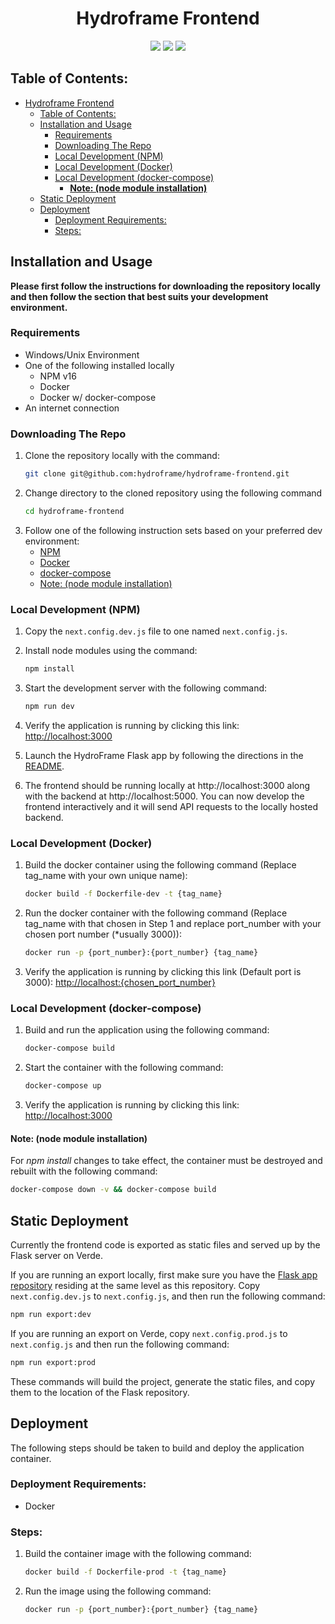 <div align="center">

# Hydroframe Frontend

<img src="https://img.shields.io/badge/Next.js-TypeScript-blue">
<img src="https://img.shields.io/github/last-commit/hydroframe/hydroframe-frontend">
<img src="https://img.shields.io/github/issues/hydroframe/hydroframe-frontend">
</div>

## Table of Contents:
- [Hydroframe Frontend](#hydroframe-frontend)
  - [Table of Contents:](#table-of-contents)
  - [Installation and Usage](#installation-and-usage)
    - [Requirements](#requirements)
    - [Downloading The Repo](#downloading-the-repo)
    - [Local Development (NPM)](#local-development-npm)
    - [Local Development (Docker)](#local-development-docker)
    - [Local Development (docker-compose)](#local-development-docker-compose)
      - [**Note: (node module installation)**](#note-node-module-installation)
  - [Static Deployment](#static-deployment)
  - [Deployment](#deployment)
    - [Deployment Requirements:](#deployment-requirements)
    - [Steps:](#steps)

## Installation and Usage
**Please first follow the instructions for downloading the repository locally and then follow the section that best suits your development environment.**

### Requirements
- Windows/Unix Environment
- One of the following installed locally
  - NPM v16
  - Docker
  - Docker w/ docker-compose
- An internet connection

### Downloading The Repo
1. Clone the repository locally with the command:
   ```bash
   git clone git@github.com:hydroframe/hydroframe-frontend.git
   ```
2. Change directory to the cloned repository using the following command
   ```bash
   cd hydroframe-frontend
   ```
3. Follow one of the following instruction sets based on your preferred dev environment:
   - [NPM](#local-development-npm)
   - [Docker](#local-development-docker)
   - [docker-compose](#local-development-docker-compose)
   - [Note: (node module installation)](#note-node-module-installation)

### Local Development (NPM)

1. Copy the `next.config.dev.js` file to one named `next.config.js`.

2. Install node modules using the command:
   ```bash
   npm install
   ```
3. Start the development server with the following command:
   ```bash
   npm run dev
   ```
4. Verify the application is running by clicking this link: [http://localhost:3000](http://localhost:3000)

5. Launch the HydroFrame Flask app by following the directions in the [README](https://github.com/hydroframe/pfclm-flask-app).

6. The frontend should be running locally at http://localhost:3000 along with the backend at http://localhost:5000. You can now develop the frontend interactively and it will send API requests to the locally hosted backend.

### Local Development (Docker)

1. Build the docker container using the following command (Replace tag_name with your own unique name):
   ```bash
   docker build -f Dockerfile-dev -t {tag_name}
   ```
2. Run the docker container with the following command (Replace tag_name with that chosen in Step 1 and replace port_number with your chosen port number (*usually 3000)):
   ```bash
   docker run -p {port_number}:{port_number} {tag_name}
   ```
3. Verify the application is running by clicking this link (Default port is 3000): [http://localhost:{chosen_port_number}](http://localhost:3000)

### Local Development (docker-compose)

1. Build and run the application using the following command:
   ```bash
   docker-compose build
   ```
2. Start the container with the following command:
   ```bash
   docker-compose up
   ```
3. Verify the application is running by clicking this link: [http://localhost:3000](http://localhost:3000)
#### **Note: (node module installation)**
For *npm install* changes to take effect, the container must be destroyed and rebuilt with the following command:
   ```bash
   docker-compose down -v && docker-compose build
   ```

## Static Deployment

Currently the frontend code is exported as static files and served up by the Flask server on Verde. 

If you are running an export locally, first make sure you have the [Flask app repository](https://github.com/hydroframe/pfclm-flask-app) residing at the same level as this repository. Copy `next.config.dev.js` to `next.config.js`, and then run the following command:

```bash
npm run export:dev
```

If you are running an export on Verde, copy `next.config.prod.js` to `next.config.js` and then run the following command:
```bash
npm run export:prod
```

These commands will build the project, generate the static files, and copy them to the location of the Flask repository.

## Deployment

The following steps should be taken to build and deploy the application container.

### Deployment Requirements:
- Docker

### Steps:
1. Build the container image with the following command:
   ```bash
   docker build -f Dockerfile-prod -t {tag_name}
   ```
2. Run the image using the following command:
   ```bash
   docker run -p {port_number}:{port_number} {tag_name}
   ```